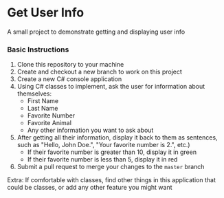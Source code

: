 # Get User Info
A small project to demonstrate getting and displaying user info

### Basic Instructions
1. Clone this repository to your machine
2. Create and checkout a new branch to work on this project
3. Create a new C# console application
4. Using C# classes to implement, ask the user for information about themselves:
    - First Name
    - Last Name
    - Favorite Number
    - Favorite Animal
    - Any other information you want to ask about
5. After getting all their information, display it back to them as sentences, such as "Hello, John Doe.", "Your favorite number is 2.", etc.)
    - If their favorite number is greater than 10, display it in green
    - If their favorite number is less than 5, display it in red
6. Submit a pull request to merge your changes to the `master` branch

Extra: If comfortable with classes, find other things in this application that could be classes, or add any other feature you might want
